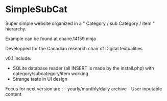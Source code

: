 # SimpleSubCat

Super simple website organized in a " Category / sub Category / item " hierarchy.

Example can be found at chaire.14159.ninja

Developped for the Canadian research chair of Digital textualities

v0.1 include:
- SQLite database reader (all INSERT is made by the install.php) with category/subcategory/item working
- Strange taste in UI design

Focus for next version are :
	-  yearly/monthly/daily archive
	-  User inputable content